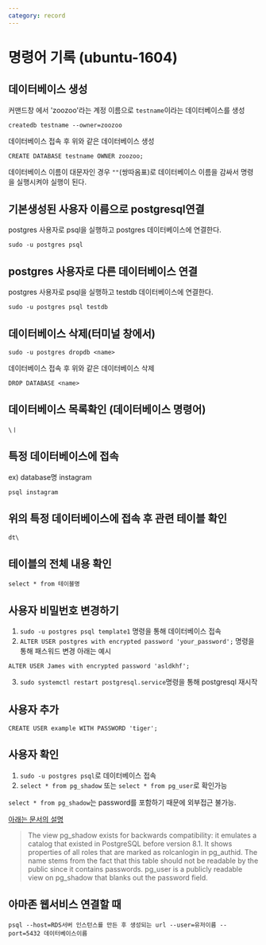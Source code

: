 ```yaml
---
category: record
---
```

# 명령어 기록 (ubuntu-1604)


## 데이터베이스 생성
커맨드창 에서 'zoozoo'라는 계정 이름으로 `testname`이라는 데이터베이스를 생성
```
createdb testname --owner=zoozoo
```
데이터베이스 접속 후 위와 같은 데이터베이스 생성
```
CREATE DATABASE testname OWNER zoozoo;
```
데이터베이스 이름이 대문자인 경우 `""`(쌍따옴표)로 데이터베이스 이름을 감싸서 명령을 실행시켜야 실행이 된다.


## 기본생성된 사용자 이름으로 postgresql연결

postgres 사용자로 psql을 실행하고 postgres 데이터베이스에 연결한다.

```
sudo -u postgres psql
```


## postgres 사용자로 다른 데이터베이스 연결

postgres 사용자로 psql을 실행하고 testdb 데이터베이스에 연결한다.
```
sudo -u postgres psql testdb
```


## 데이터베이스 삭제(터미널 창에서)
```
sudo -u postgres dropdb <name>
```
데이터베이스 접속 후 위와 같은 데이터베이스 삭제
```
DROP DATABASE <name>
```


## 데이터베이스 목록확인 (데이터베이스 명령어)
```
\ㅣ
```


## 특정 데이터베이스에 접속
ex) database명 instagram
```
psql instagram
```


## 위의 특정 데이터베이스에 접속 후 관련 테이블 확인
```
dt\
```


## 테이블의 전체 내용 확인
```
select * from 테이블명
```


## 사용자 비밀번호 변경하기

1. `sudo -u postgres psql template1` 명령을 통해 데이터베이스 접속
2. `ALTER USER postgres with encrypted password 'your_password';` 명령을 통해 패스워드 변경 아래는 예시
```
ALTER USER James with encrypted password 'asldkhf';
```
3. `sudo systemctl restart postgresql.service`명령을 통해 postgresql 재시작


## 사용자 추가
```
CREATE USER example WITH PASSWORD 'tiger';
```


## 사용자 확인
1. `sudo -u postgres psql`로 데이터베이스 접속
2. `select * from pg_shadow` 또는 `select * from pg_user`로 확인가능

`select * from pg_shadow`는 password를 포함하기 때문에 외부접근 불가능.

[아래는 문서의 설명](https://www.postgresql.org/docs/9.1/static/view-pg-shadow.html)
> The view pg_shadow exists for backwards compatibility: it emulates a catalog that existed in PostgreSQL before version 8.1. It shows properties of all roles that are marked as rolcanlogin in pg_authid.
The name stems from the fact that this table should not be readable by the public since it contains passwords. pg_user is a publicly readable view on pg_shadow that blanks out the password field.


## 아마존 웹서비스 연결할 때
`psql --host=RDS서버 인스턴스를 만든 후 생성되는 url --user=유저이름 --port=5432 데이터베이스이름`
